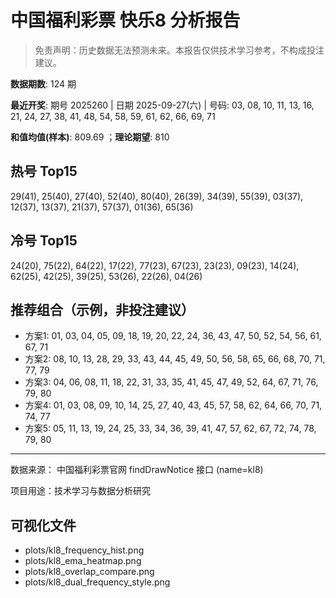 # 中国福利彩票 快乐8 分析报告

> 免责声明：历史数据无法预测未来。本报告仅供技术学习参考，不构成投注建议。


**数据期数**: 124 期

**最近开奖**: 期号 2025260 | 日期 2025-09-27(六) | 号码: 03, 08, 10, 11, 13, 16, 21, 24, 27, 38, 41, 48, 54, 58, 59, 61, 62, 66, 69, 71

**和值均值(样本)**: 809.69 ；**理论期望**: 810


## 热号 Top15

29(41), 25(40), 27(40), 52(40), 80(40), 26(39), 34(39), 55(39), 03(37), 12(37), 13(37), 21(37), 57(37), 01(36), 65(36)


## 冷号 Top15

24(20), 75(22), 64(22), 17(22), 77(23), 67(23), 23(23), 09(23), 14(24), 62(25), 42(25), 39(25), 53(26), 22(26), 04(26)


## 推荐组合（示例，非投注建议）

- 方案1: 01, 03, 04, 05, 09, 18, 19, 20, 22, 24, 36, 43, 47, 50, 52, 54, 56, 61, 67, 71
- 方案2: 08, 10, 13, 28, 29, 33, 43, 44, 45, 49, 50, 56, 58, 65, 66, 68, 70, 71, 77, 79
- 方案3: 04, 06, 08, 11, 18, 22, 31, 33, 35, 41, 45, 47, 49, 52, 64, 67, 71, 76, 79, 80
- 方案4: 01, 03, 08, 09, 10, 14, 25, 27, 40, 43, 45, 57, 58, 62, 64, 66, 70, 71, 74, 77
- 方案5: 05, 11, 13, 19, 24, 25, 33, 34, 36, 39, 41, 47, 57, 62, 67, 72, 74, 78, 79, 80

---

数据来源： 中国福利彩票官网 findDrawNotice 接口 (name=kl8)

项目用途：技术学习与数据分析研究


## 可视化文件

- plots/kl8_frequency_hist.png
- plots/kl8_ema_heatmap.png
- plots/kl8_overlap_compare.png
- plots/kl8_dual_frequency_style.png